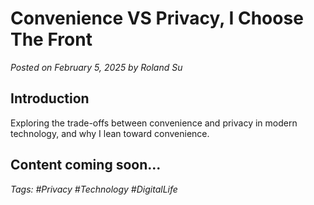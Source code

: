 # Convenience VS Privacy, I Choose The Front

*Posted on February 5, 2025 by Roland Su*

## Introduction

Exploring the trade-offs between convenience and privacy in modern technology, and why I lean toward convenience.

## Content coming soon...

*Tags: #Privacy #Technology #DigitalLife* 